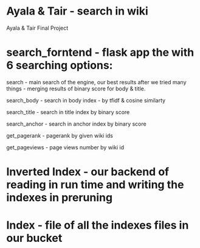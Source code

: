 # Ayala & Tair - search in wiki
Ayala &amp; Tair Final Project

# search_forntend - flask app the with 6 searching options:

search - main search of the engine, our best results after we tried many things - merging results of binary score for body & title.

search_body - search in body index - by tfidf & cosine similarty

search_title - search in title index by binary score

search_anchor - search in anchor index by binary score

get_pagerank - pagerank by given wiki ids

get_pageviews - page views number by wiki id


# Inverted Index - our backend of reading in run time and writing the indexes in preruning

# Index - file of all the indexes files in our bucket
